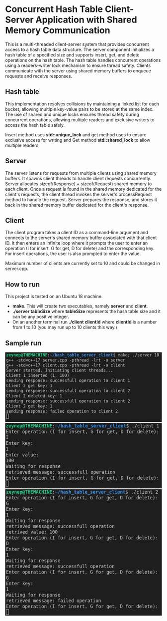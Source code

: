 # Concurrent Hash Table Client-Server Application with Shared Memory Communication

This is a multi-threaded client-server system that provides concurrent access to a hash table data structure. The server component initializes a hash table of a specified size and supports insert, get, and delete operations on the hash table. The hash table handles concurrent operations using a readers-writer lock mechanism to ensure thread safety. Clients communicate with the server using shared memory buffers to enqueue requests and receive responses.

## Hash table

This implementation resolves collisions by maintaining a linked list for each bucket, allowing multiple key-value pairs to be stored at the same index. The use of shared and unique locks ensures thread safety during concurrent operations, allowing multiple readers and exclusive writers to access the hash table safely.

Insert method uses **std::unique_lock** and get method uses to ensure exclusive access for writing and Get method **std::shared_lock** to allow multiple readers.

## Server

 The server listens for requests from multiple clients using shared memory buffers. It spawns client threads to handle client requests concurrently. Server allocates sizeof(Response) + sizeof(Request) shared memory to each client. Once a request is found in the shared memory dedicated for the client's requests, the client thread invokes the server's processRequest method to handle the request. Server prepares the response, and stores it back in the shared memory buffer dedicated for the client's response.

 ## Client

The client program takes a client ID as a command-line argument and connects to the server's shared memory buffer associated with that client ID. It then enters an infinite loop where it prompts the user to enter an operation (I for insert, G for get, D for delete) and the corresponding key. For insert operations, the user is also prompted to enter the value.

 Maximum number of clients are currently set to 10 and could be changed in server.cpp.

## How to run

This project is tested on an Ubuntu 18 machine.

- **make**. This will create two executables, namely **server** and **client**.
- **./server tableSize** where **tableSize** represents the hash table size and it can be any positive integer.
- On an another terminal run **./client clientId** where **clientId** is a number from 1 to 10 (you may run up to 10 clients this way.)

## Sample run

![Server run](./server_run.png)
![Client 1 run](./client1_run.png)
![Client 2 run](./client2_run.png)